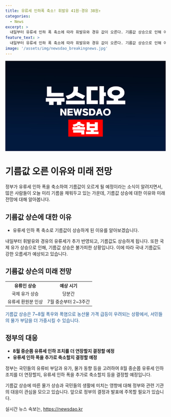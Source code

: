 ```yaml
---
title: 유류세 인하폭 축소! 휘발유 41원·경유 38원↑
categories:
  - News
excerpt: >
  내일부터 유류세 인하 폭 축소에 따라 휘발유와 경유 값이 오른다. 기름값 상승으로 인해 이미 주유를 마친 듯한 차량이 보이며, 주유소의 긴 줄이 예상된다. 국제 유가 상승으로 기름값 상승이 불가피한 상황이고, 물가 부담을 늘릴 수 있다는 우려가 제기되고 있다. 정부는 국민들의 유류비 부담과 유가, 물가 동향 등을 고려하여 추가 조치를 결정할 예정이다.
feature_text: >
  내일부터 유류세 인하 폭 축소에 따라 휘발유와 경유 값이 오른다. 기름값 상승으로 인해 이미 주유를 마친 듯한 차량이 보이며, 주유소의 긴 줄이 예상된다. 국제 유가 상승으로 기름값 상승이 불가피한 상황이고, 물가 부담을 늘릴 수 있다는 우려가 제기되고 있다. 정부는 국민들의 유류비 부담과 유가, 물가 동향 등을 고려하여 추가 조치를 결정할 예정이다.
image: '/assets/img/newsdao_breakingnews.jpg'
---
```


<p><img src="/assets/img/newsdao_breakingnews.jpg" alt="koreaapp 속보" /></p>

<h1>기름값 오른 이유와 미래 전망</h1>

<p data-ke-size="size16">정부가 유류세 인하 폭을 축소하여 기름값이 오르게 될 예정이라는 소식이 알려지면서, 많은 사람들이 오늘 미리 기름을 채워두고 있는 가운데, 기름값 상승에 대한 이유와 미래 전망에 대해 알아봅니다.</p>

<h2 data-ke-size="size26">기름값 상슨에 대한 이유</h2>

<ul>
  <li>유류세 인하 폭 축소로 기름값이 상승하게 된 이유를 알아보겠습니다.</li>
</ul>

<p data-ke-size="size16">내일부터 휘발유와 경유의 유류세가 추가 반영되고, 기름값도 상승하게 됩니다. 또한 국제 유가 상승으로 인해, 기름값 상승은 불가피한 상황입니다. 이에 따라 국내 기름값도 강한 오름세가 예상되고 있습니다.</p>

<h2 data-ke-size="size26">기름값 상슨의 미래 전망</h2>

<table>
  <tr>
    <td style="text-align: center; height: 17px;"><b>유류인 상승</b></td>
    <td style="text-align: center; height: 17px;"><b>예상 시기</b></td>
  </tr>
  <tr>
    <td style="text-align: center; height: 17px;">국제 유가 상승</td>
    <td style="text-align: center; height: 17px;">당분간</td>
  </tr>
  <tr>
    <td style="text-align: center; height: 17px;">유류세 환원분 인상</td>
    <td style="text-align: center; height: 17px;">7월 중순부터 2~3주간</td>
  </tr>
</table>

<p data-ke-size="size16"><span style="color: #1a5490;">기름값 상승은 7~8월 폭우와 폭염으로 농산물 가격 급등이 우려되는 상황에서, 서민들의 물가 부담을 더 가중시킬 수 있습니다.</span></p>

<h2 data-ke-size="size26">정부의 대응</h2>

<ul>
  <li><b>8월 중순쯤 유류세 인하 조치를 더 연장할지 결정할 예정</b></li>
  <li><b>유류세 인하 폭을 추가로 축소할지 결정할 예정</b></li>
</ul>

<p data-ke-size="size16">정부는 국민들의 유류비 부담과 유가, 물가 동향 등을 고려하여 8월 중순쯤 유류세 인하 조치를 더 연장할지, 유류세 인하 폭을 추가로 축소할지 등을 결정할 예정입니다.</p>

<p data-ke-size="size16">기름값 상승에 따른 물가 상승과 국민들의 생활에 미치는 영향에 대해 정부와 관련 기관의 대응이 관심을 모으고 있습니다. 앞으로 정부의 결정과 발표에 주목할 필요가 있습니다.</p>
실시간 뉴스 속보는, <a href="https://newsdao.kr" rel="dofollow">https://newsdao.kr</a>


